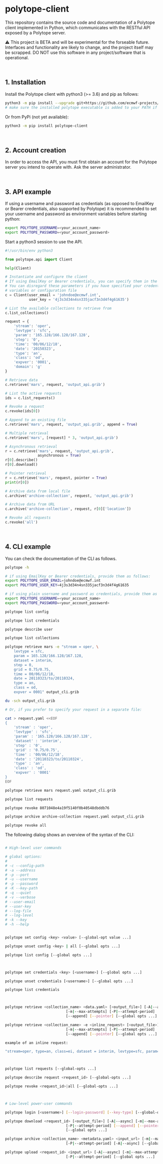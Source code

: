 # polytope-client

This repository contains the source code and documentation of a Polytope client implemented in Python, which communicates with the RESTful API exposed by a Polytope server.

:warning: This project is BETA and will be experimental for the forseable future. Interfaces and functionality are likely to change, and the project itself may be scrapped. DO NOT use this software in any project/software that is operational.

&nbsp;
## 1. Installation

Install the Polytope client with python3 (>= 3.6) and pip as follows:
```bash
python3 -m pip install --upgrade git+https://github.com/ecmwf-projects/polytope-client.git@master
# make sure the installed polytope executable is added to your PATH if willing to use the CLI
```

Or from PyPi (not yet available):
```bash
python3 -m pip install polytope-client
```

&nbsp;
## 2. Account creation

In order to access the API, you must first obtain an account for the Polytope server you intend to operate with. Ask the server administrator.

&nbsp;
## 3. API example

If using a username and password as credentials (as opposed to EmailKey or Bearer credentials, also supported by Polytope) it is recommended to set your username and password as environment variables before starting python:
```bash
export POLYTOPE_USERNAME=<your_account_name>
export POLYTOPE_PASSWORD=<your_account_password>
```

Start a python3 session to use the API.
```python
#!/usr/bin/env python3

from polytope.api import Client

help(Client)

# Instantiate and configure the client
# If using EmailKey or Bearer credentials, you can specify them in the Client constructor
# You can disregard these parameters if you have specified your credentials via environment 
# variables or configuration file
c = Client(user_email = 'johndoe@ecmwf.int',
           user_key = '4j3s3d34n4sn335jacf3n3d4f4g61635')

# List the available collections to retrieve from
c.list_collections()

request = {
    'stream': 'oper',
    'levtype': 'sfc',
    'param': '165.128/166.128/167.128',
    'step': '0',
    'time': '00/06/12/18',
    'date': '20150323',
    'type': 'an',
    'class': 'od',
    'expver': '0001',
    'domain': 'g'
}

# Retrieve data
c.retrieve('mars', request, 'output_api.grib')

# List the active requests
ids = c.list_requests()

# Revoke a request
c.revoke(ids[0])

# Append to an existing file
c.retrieve('mars', request, 'output_api.grib', append = True)

# Multiple retrieval
c.retrieve('mars', [request] * 3, 'output_api.grib')

# Asynchronous retrieval
r = c.retrieve('mars', request, 'output_api.grib',
               asynchronous = True)
r[0].describe()
r[0].download()

# Pointer retrieval
r = c.retrieve('mars', request, pointer = True)
print(r[0])

# Archive data from local file
c.archive('archive-collection', request, 'output_api.grib')

# Archive data from URL
c.archive('archive-collection', request, r[0]['location'])

# Revoke all requests
c.revoke('all')
```

&nbsp;
## 4. CLI example

You can check the documentation of the CLI as follows.
```bash
polytope -h
```

```bash
# if using EmailKey or Bearer credentials, provide them as follows:
export POLYTOPE_USER_EMAIL=johndoe@ecmwf.int
export POLYTOPE_USER_KEY=4j3s3d34n4sn335jacf3n3d4f4g61635

# if using plain username and password as credentials, provide them as follows:
export POLYTOPE_USERNAME=<your_account_name>
export POLYTOPE_PASSWORD=<your_account_password>

polytope list config

polytope list credentials

polytope describe user

polytope list collections

polytope retrieve mars -e "stream = oper, \
    levtype = sfc,
    param = 165.128/166.128/167.128,
    dataset = interim,
    step = 0,
    grid = 0.75/0.75,
    time = 00/06/12/18,
    date = 20110323/to/20110324,
    type = an,
    class = od,
    expver = 0001" output_cli.grib

du -sch output_cli.grib

# Or, if you prefer to specify your request in a separate file:

cat > request.yaml <<EOF
{
    'stream' : 'oper',
    'levtype' : 'sfc',
    'param' : '165.128/166.128/167.128',
    'dataset' : 'interim',
    'step' : '0',
    'grid' : '0.75/0.75',
    'time' : '00/06/12/18',
    'date' : '20110323/to/20110324',
    'type' : 'an',
    'class' : 'od',
    'expver' : '0001'
}
EOF

polytope retrieve mars request.yaml output_cli.grib

polytope list requests

polytope revoke 8071048e4a19f5140f0b40548dbddb76

polytope archive archive-collection request.yaml output_cli.grib

polytope revoke all
```

The following dialog shows an overview of the syntax of the CLI:
```bash

# High-level user commands

# global options:
# 
# -c --config-path
# -a --address
# -p --port
# -u --username
# -p --password
# -K --key-path
# -q --quiet
# -v --verbose
# --user-email
# --user-key
# --log-file
# --log-level
# -k --key
# -h --help


polytope set config <key> <value> [--global-opt value ...]

polytope unset config <key> | all [--global opts ...]

polytope list config [--global opts ...]



polytope set credentials <key> [<username>] [--global opts ...]

polytope unset credentials [<username>] [--global opts ...]

polytope list credentials



polytope retrieve <collection_name> <data.yaml> [<output_file>] [-A|--async] 
                            [-m|--max-attempts] [-P|--attempt-period] 
                            [--append] [--pointer] [--global opts ...]

polytope retrieve <collection_name> -e <inline_request> [<output_file>] [-A|--async]
                            [-m|--max-attempts] [-P|--attempt-period] 
                            [--append] [--pointer] [--global opts ...]

example of an inline request:

"stream=oper, type=an, class=ei, dataset = interim, levtype=sfc, param=165.128/166.128/167.128, time=00/06/12/18, date=2014-07-05/to/2014-07-06, step=0, grid=0.75/0.75"



polytope list requests [--global-opts ...]

polytope describe request <request_id> [--global-opts ...]

polytope revoke <request_id>|all [--global-opts ...]



# Low-level power-user commands

polytope login [<username>] [--login-password] [--key-type] [--global-opts ...]

polytope download <request_id> [<output_file>] [-A|--async] [-m|--max-attempts] 
                            [-P|--attempt-period] [--append] [--pointer] 
                            [--global opts ...]

polytope archive <collection_name> <metadata.yaml> <input_url> [-m|--max-attempts] 
                            [-P|--attempt-period] [-A|--async] [--global opts ...]

polytope upload <request_id> <input_url> [-A|--async] [-m|--max-attempts]
                            [-P|--attempt-period] [--global opts ...]
```
